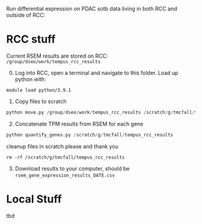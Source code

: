 Run differential expression on PDAC sotb data living in both RCC and outside of RCC:

# RCC stuff
Current RSEM results are stored on RCC: `/group/dseo/work/tempus_rcc_results`

0. Log into RCC, open a terminal and navigate to this folder.  Load up python with:
   
`module load python/3.9.1`

1. Copy files to scratch

```python
python move.py /group/dseo/work/tempus_rcc_results /scratch/g/tmcfall/tempus_rcc_results
```

2. Concatenate TPM results from RSEM for each gene

```python
python quantify_genes.py /scratch/g/tmcfall/tempus_rcc_results
```

cleanup files in scratch please and thank you

`rm -rf /scratch/g/tmcfall/tempus_rcc_results`

3. Download results to your computer, should be `rsem_gene_expression_results_DATE.csv`
   
# Local Stuff
tbd